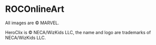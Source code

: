 # ROCOnlineArt

All images are © MARVEL.

HeroClix is © NECA/WizKids LLC, the name and logo are trademarks of NECA/WizKids LLC.
